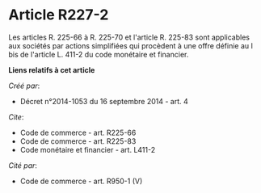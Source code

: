 # Article R227-2

Les articles R. 225-66 à R. 225-70 et l'article R. 225-83 sont applicables aux sociétés par actions simplifiées qui procèdent
à une offre définie au I bis de l'article L. 411-2 du code monétaire et financier.

**Liens relatifs à cet article**

_Créé par_:

  - Décret n°2014-1053 du 16 septembre 2014 - art. 4

_Cite_:

  - Code de commerce - art. R225-66
  - Code de commerce - art. R225-83
  - Code monétaire et financier - art. L411-2

_Cité par_:

  - Code de commerce - art. R950-1 (V)
